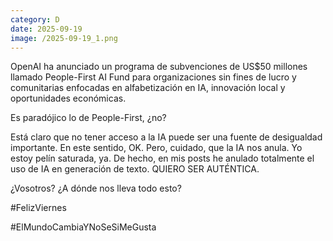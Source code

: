 ```yaml
--- 
category: D 
date: 2025-09-19 
image: /2025-09-19_1.png 
--- 
```


OpenAI ha anunciado un programa de subvenciones de US$50 millones llamado People-First AI Fund para organizaciones sin fines de lucro y comunitarias enfocadas en alfabetización en IA, innovación local y oportunidades económicas.

Es paradójico lo de People-First, ¿no?

Está claro que no tener acceso a la IA puede ser una fuente de desigualdad importante. En este sentido, OK. Pero, cuidado, que la IA nos anula. Yo estoy pelín saturada, ya. De hecho, en mis posts he anulado totalmente el uso de IA en generación de texto. QUIERO SER AUTÉNTICA.  

¿Vosotros? ¿A dónde nos lleva todo esto?

#FelizViernes

#ElMundoCambiaYNoSeSiMeGusta